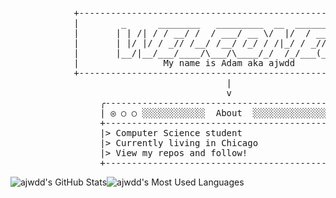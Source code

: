 <pre text-align="center">
            +---------------------------------------------------------+
            |        _      ________   _________  __  _________       |
            |       | | /| / / __/ /  / ___/ __ \/  |/  / __/ /       |  
            |       | |/ |/ / _// /__/ /__/ /_/ / /|_/ / _//_/        |
            |       |__/|__/___/____/\___/\____/_/  /_/___(_)         |
            |                My name is Adam aka ajwdd                |
            +---------------------------------------------------------+
                                         |
                                         v
                 ╭----------------------------------------------╮
                 | ◎ ○ ○ ░░░░░░░░░░░░  About  ░░░░░░░░░░░░░░░░░░|
                 +----------------------------------------------+
                 |> Computer Science student                    |
                 |> Currently living in Chicago                 |
                 |> View my repos and follow!                   |
                 +----------------------------------------------+
</pre>
<a align="left">![ajwdd's GitHub Stats](https://raw.githubusercontent.com/ajwdd/github-stats-transparent/output/generated/overview.svg)</a><a align="right">![ajwdd's Most Used Languages](https://raw.githubusercontent.com/ajwdd/github-stats-transparent/output/generated/languages.svg)</a>

